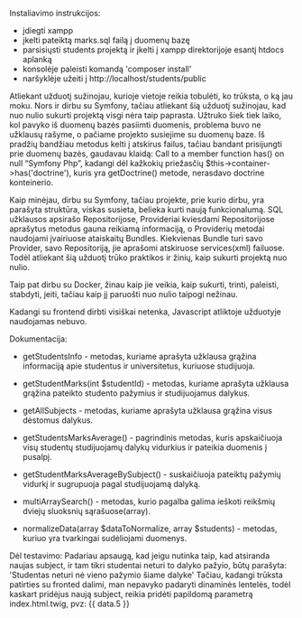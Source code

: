 Instaliavimo instrukcijos:
- įdiegti xampp
- įkelti pateiktą marks.sql failą į duomenų bazę
- parsisiųsti students projektą ir įkelti į xampp direktorijoje esantį htdocs aplanką
- konsolėje paleisti komandą 'composer install'
- naršyklėje užeiti į http://localhost/students/public

Atliekant užduotį sužinojau, kurioje vietoje reikia tobulėti, ko trūksta, o ką jau moku.
Nors ir dirbu su Symfony, tačiau atliekant šią užduotį sužinojau, kad nuo nulio sukurti projektą visgi nėra taip paprasta.
Užtruko šiek tiek laiko, kol pavyko iš duomenų bazės pasiimti duomenis, problema buvo ne užklausų rašyme, o pačiame projekto susiejime su duomenų baze.
Iš pradžių bandžiau metodus kelti į atskirus failus, tačiau bandant prisijungti prie duomenų bazės, gaudavau klaidą:
Call to a member function has() on null “Symfony Php”, kadangi dėl kažkokių priežasčių $this->container->has('doctrine'), kuris yra getDoctrine() metode,
nerasdavo doctrine konteinerio.

Kaip minėjau, dirbu su Symfony, tačiau projekte, prie kurio dirbu, yra parašyta struktūra, viskas susieta, belieka kurti naują funkcionalumą.
SQL užklausos apsirašo Repositorijose, Provideriai kviesdami Repositorijose aprašytus metodus gauna reikiamą informaciją, o Providerių metodai naudojami
įvairiuose ataiskaitų Bundles. Kiekvienas Bundle turi savo Provider, savo Repositoriją, jie aprašomi atskiruose services(xml) failuose.
Todėl atliekant šią užduotį trūko praktikos ir žinių, kaip sukurti projektą nuo nulio.

Taip pat dirbu su Docker, žinau kaip jie veikia, kaip sukurti, trinti, paleisti, stabdyti, įeiti, tačiau kaip jį paruošti nuo nulio taipogi nežinau.

Kadangi su frontend dirbti visiškai netenka, Javascript atliktoje užduotyje naudojamas nebuvo.

Dokumentacija:
- getStudentsInfo - metodas, kuriame aprašyta užklausa grąžina informaciją apie studentus ir universitetus, kuriuose studijuoja.
- getStudentMarks(int $studentId) - metodas, kuriame aprašyta užklausa grąžina pateikto studento pažymius ir studijuojamus dalykus.
- getAllSubjects - metodas, kuriame aprašyta užklausa grąžina visus dėstomus dalykus.

- getStudentsMarksAverage() - pagrindinis metodas, kuris apskaičiuoja visų studentų studijuojamų dalykų vidurkius ir pateikia duomenis į pusalpį.
- getStudentMarksAverageBySubject() - suskaičiuoja pateiktų pažymių vidurkį ir sugrupuoja pagal studijuojamą dalyką.
- multiArraySearch() - metodas, kurio pagalba galima ieškoti reikšmių dviejų sluoksnių sąrašuose(array).
- normalizeData(array $dataToNormalize, array $students) - metodas, kuriuo yra tvarkingai sudėliojami duomenys.

Dėl testavimo:
Padariau apsaugą, kad jeigu nutinka taip, kad atsiranda naujas subject, ir tam tikri studentai neturi to dalyko pažyio, būtų parašyta:
'Studentas neturi nė vieno pažymio šiame dalyke'
Tačiau, kadangi trūksta patirties su fronted dalimi, man nepavyko padaryti dinaminės lentelės, todėl kaskart pridėjus naują subject,
 reikia pridėti papildomą parametrą index.html.twig, pvz: <td>{{ data.5 }}</td>
